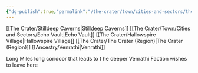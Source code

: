 ```yaml
---
{"dg-publish":true,"permalink":"/the-crater/town/cities-and-sectors/the-deeper-entrance/"}
---
```


[[The Crater/Stilldeep Caverns\|Stilldeep Caverns]]
[[The Crater/Town/Cities and Sectors/Echo Vault\|Echo Vault]]
[[The Crater/Hallowspire Village\|Hallowspire Village]]
[[The Crater/The Crater (Region)\|The Crater (Region)]]
[[Ancestry/Venrathi\|Venrathi]]


Long Miles long coridoor that leads to t he deeper
Venrathi Faction wishes to leave here
